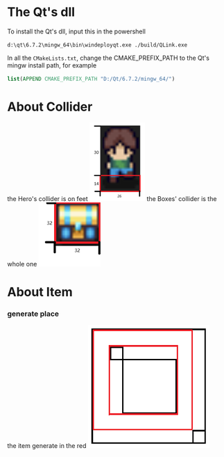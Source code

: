 # The Qt's dll
To install the Qt's dll, input this in the powershell
```shell
d:\qt\6.7.2\mingw_64\bin\windeployqt.exe ./build/QLink.exe
```

In all the `CMakeLists.txt`, change the CMAKE_PREFIX_PATH to the Qt's mingw install path, for example
```cmake
list(APPEND CMAKE_PREFIX_PATH "D:/Qt/6.7.2/mingw_64/")
```

# About Collider
the Hero's collider is on feet
![](res\images\README\Hero_colldier.png)
the Boxes' collider is the whole one
![](\res\images\README\Box_collider.png)

# About Item
### generate place
the item generate in the red
![](res\images\README\Item_place.png)
